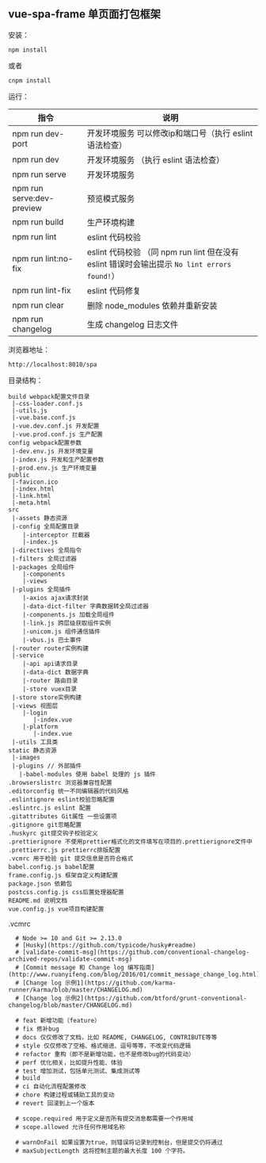 ## vue-spa-frame 单页面打包框架

安装：

```
npm install
```
或者

```
cnpm install
```


运行：


指令 | 说明
---|---
npm run dev-port | 开发环境服务 可以修改ip和端口号（执行 eslint 语法检查）
npm run dev | 开发环境服务 （执行 eslint 语法检查）
npm run serve | 开发环境服务
npm run serve:dev-preview | 预览模式服务
npm run build | 生产环境构建
npm run lint | eslint 代码校验
npm run lint:no-fix | eslint 代码校验 （同 npm run lint 但在没有 eslint 错误时会输出提示 `No lint errors found!`）
npm run lint-fix | eslint 代码修复
npm run clear| 删除 node_modules 依赖并重新安装
npm run changelog | 生成 changelog 日志文件

浏览器地址：

```
http://localhost:8010/spa
```


目录结构：

```
build webpack配置文件目录
 |-css-loader.conf.js
 |-utils.js
 |-vue.base.conf.js
 |-vue.dev.conf.js 开发配置
 |-vue.prod.conf.js 生产配置
config webpack配置参数
 |-dev.env.js 开发环境变量
 |-index.js 开发和生产配置参数
 |-prod.env.js 生产环境变量
public
 |-favicon.ico
 |-index.html
 |-link.html
 |-meta.html
src
 |-assets 静态资源
 |-config 全局配置目录
    |-interceptor 拦截器
    |-index.js
 |-directives 全局指令
 |-filters 全局过滤器
 |-packages 全局组件
    |-components
    |-views
 |-plugins 全局插件
    |-axios ajax请求封装
    |-data-dict-filter 字典数据转全局过滤器
    |-components.js 加载全局组件
    |-link.js 跨层级获取组件实例
    |-unicom.js 组件通信插件
    |-vbus.js 巴士事件
 |-router router实例构建
 |-service
    |-api api请求目录
    |-data-dict 数据字典
    |-router 路由目录
    |-store vuex目录
 |-store store实例构建
 |-views 视图层
    |-login
       |-index.vue
    |-platform
       |-index.vue
 |-utils 工具类
static 静态资源
 |-images
 |-plugins // 外部插件
   |-babel-modules 使用 babel 处理的 js 插件
.browserslistrc 浏览器兼容性配置
.editorconfig 统一不同编辑器的代码风格
.eslintignore eslint校验忽略配置
.eslintrc.js eslint 配置
.gitattributes Git属性 一些设置项
.gitignore git忽略配置
.huskyrc git提交钩子校验定义
.prettierignore 不使用prettier格式化的文件填写在项目的.prettierignore文件中
.prettierrc.js prettierrc排版配置
.vcmrc 用于检验 git 提交信息是否符合格式
babel.config.js babel配置
frame.config.js 框架自定义构建配置
package.json 依赖包
postcss.config.js css后置处理器配置
README.md 说明文档
vue.config.js vue项目构建配置
```

.vcmrc

```
  # Node >= 10 and Git >= 2.13.0
  # [Husky](https://github.com/typicode/husky#readme)
  # [validate-commit-msg](https://github.com/conventional-changelog-archived-repos/validate-commit-msg)
  # [Commit message 和 Change log 编写指南](http://www.ruanyifeng.com/blog/2016/01/commit_message_change_log.html)
  # [Change log 示例1](https://github.com/karma-runner/karma/blob/master/CHANGELOG.md)
  # [Change log 示例2](https://github.com/btford/grunt-conventional-changelog/blob/master/CHANGELOG.md)

  # feat 新增功能（feature）
  # fix 修补bug
  # docs 仅仅修改了文档，比如 README, CHANGELOG, CONTRIBUTE等等
  # style 仅仅修改了空格、格式缩进、逗号等等，不改变代码逻辑
  # refactor 重构（即不是新增功能，也不是修改bug的代码变动）
  # perf 优化相关，比如提升性能、体验
  # test 增加测试，包括单元测试、集成测试等
  # build
  # ci 自动化流程配置修改
  # chore 构建过程或辅助工具的变动
  # revert 回滚到上一个版本

  # scope.required 用于定义是否所有提交消息都需要一个作用域
  # scope.allowed 允许任何作用域名称

  # warnOnFail 如果设置为true，则错误将记录到控制台，但是提交仍将通过
  # maxSubjectLength 这将控制主题的最大长度 100 个字符。
```

